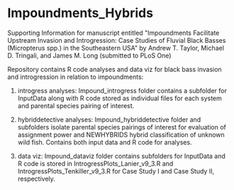 # Impoundments_Hybrids

Supporting Information for manuscript entitled "Impoundments Facilitate Upstream Invasion and Introgression:
Case Studies of Fluvial Black Basses (Micropterus spp.) in the Southeastern USA" by Andrew T. Taylor, Michael D. Tringali, and James M. Long (submitted to PLoS One)

Repository contains R code analyses and data viz for black bass invasion and introgression in relation to impoundments:

1. introgress analyses: Impound_introgress folder contains a subfolder for InputData along with R code stored as individual files for each system and parental species pairing of interest. 
   
2. hybriddetective analyses: Impound_hybriddetective folder and subfolders isolate parental species pairings of interest for evaluation of assignment power and NEWHYBRIDS hybrid classification of unknown wild fish. Contains both input data and R code for analyses.

3. data viz:  Impound_dataviz folder contains subfolders for InputData and R code is stored in IntrogressPlots_Lanier_v9_3.R and IntrogressPlots_Tenkiller_v9_3.R for Case Study I and Case Study II, respectively.

